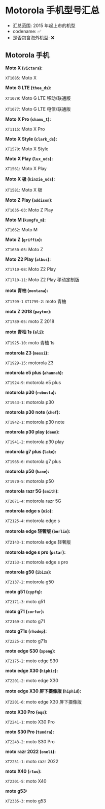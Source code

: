# Motorola 手机型号汇总

- 汇总范围: 2015 年起上市的机型
- codename: ✅
- 是否包含海外机型: ❌

## Motorola 手机

**Moto X (`victara`):**

`XT1085`: Moto X

**Moto G LTE (`thea_ds`):**

`XT1079`: Moto G LTE 移动/联通版

`XT1077`: Moto G LTE 电信/联通版

**Moto X Pro (`shamu_t`):**

`XT1115`: Moto X Pro

**Moto X Style (`clark_ds`):**

`XT1570`: Moto X Style

**Moto X Play (`lux_uds`):**

`XT1561`: Moto X Play

**Moto X 极 (`kinzie_uds`):**

`XT1581`: Moto X 极

**Moto Z Play (`addison`):**

`XT1635-03`: Moto Z Play

**Moto M (`kungfu_m`):**

`XT1662`: Moto M

**Moto Z (`griffin`):**

`XT1650-05`: Moto Z

**Moto Z2 Play (`albus`):**

`XT1710-08`: Moto Z2 Play

`XT1710-11`: Moto Z2 Play 移动定制版

**moto 青柚 (`montana`):**

`XT1799-1` `XT1799-2`: moto 青柚

**moto Z 2018 (`payton`):**

`XT1789-05`: moto Z 2018

**moto 青柚 1s (`ali`):**

`XT1925-10`: moto 青柚 1s

**motorola Z3 (`messi`):**

`XT1929-15`: motorola Z3

**motorola e5 plus (`ahannah`):**

`XT1924-9`: motorola e5 plus

**motorola p30 (`robusta`):**

`XT1943-1`: motorola p30

**motorola p30 note (`chef`):**

`XT1942-1`: motorola p30 note

**motorola p30 play (`deen`):**

`XT1941-2`: motorola p30 play

**motorola g7 plus (`lake`):**

`XT1965-6`: motorola g7 plus

**motorola p50 (`kane`):**

`XT1970-5`: motorola p50

**motorola razr 5G (`smith`):**

`XT2071-4`: motorola razr 5G

**motorola edge s (`nio`):**

`XT2125-4`: motorola edge s

**motorola edge 轻奢版 (`berlin`):**

`XT2143-1`: motorola edge 轻奢版

**motorola edge s pro (`pstar`):**

`XT2153-1`: motorola edge s pro

**motorola g50 (`ibiza`):**

`XT2137-2`: motorola g50

**moto g51 (`cypfq`):**

`XT2171-3`: moto g51

**moto g71 (`corfur`):**

`XT2169-2`: moto g71

**moto g71s (`rhodep`):**

`XT2225-2`: moto g71s

**moto edge S30 (`xpeng`):**

`XT2175-2`: moto edge S30

**moto edge X30 (`hiphic`):**

`XT2201-2`: moto edge X30

**moto edge X30 屏下摄像版 (`hiphid`):**

`XT2201-6`: moto edge X30 屏下摄像版

**moto X30 Pro (`eqs`):**

`XT2241-1`: moto X30 Pro

**moto S30 Pro (`tundra`):**

`XT2243-2`: moto S30 Pro

**moto razr 2022 (`oneli`):**

`XT2251-1`: moto razr 2022

**moto X40 (`rtwo`):**

`XT2301-5`: moto X40

**moto g53:**

`XT2335-3`: moto g53

